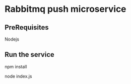 # Rabbitmq push microservice

## PreRequisites

Nodejs

## Run the service
npm install

node index.js
